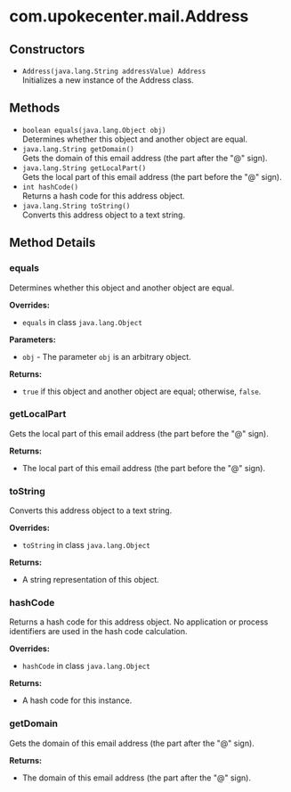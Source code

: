 # com.upokecenter.mail.Address

## Constructors

* `Address​(java.lang.String addressValue) Address`<br>
 Initializes a new instance of the Address
 class.

## Methods

* `boolean equals​(java.lang.Object obj)`<br>
 Determines whether this object and another object are equal.
* `java.lang.String getDomain()`<br>
 Gets the domain of this email address (the part after the "@" sign).
* `java.lang.String getLocalPart()`<br>
 Gets the local part of this email address (the part before the "@" sign).
* `int hashCode()`<br>
 Returns a hash code for this address object.
* `java.lang.String toString()`<br>
 Converts this address object to a text string.

## Method Details

### <a id='equals(java.lang.Object)'>equals</a>

Determines whether this object and another object are equal.

**Overrides:**

* <code>equals</code> in class <code>java.lang.Object</code>

**Parameters:**

* <code>obj</code> - The parameter <code>obj</code> is an arbitrary object.

**Returns:**

* <code>true</code> if this object and another object are equal; otherwise,
 <code>false</code>.

### <a id='getLocalPart()'>getLocalPart</a>

Gets the local part of this email address (the part before the "@" sign).

**Returns:**

* The local part of this email address (the part before the "@" sign).

### <a id='toString()'>toString</a>

Converts this address object to a text string.

**Overrides:**

* <code>toString</code> in class <code>java.lang.Object</code>

**Returns:**

* A string representation of this object.

### <a id='hashCode()'>hashCode</a>

Returns a hash code for this address object. No application or process
 identifiers are used in the hash code calculation.

**Overrides:**

* <code>hashCode</code> in class <code>java.lang.Object</code>

**Returns:**

* A hash code for this instance.

### <a id='getDomain()'>getDomain</a>

Gets the domain of this email address (the part after the "@" sign).

**Returns:**

* The domain of this email address (the part after the "@" sign).
